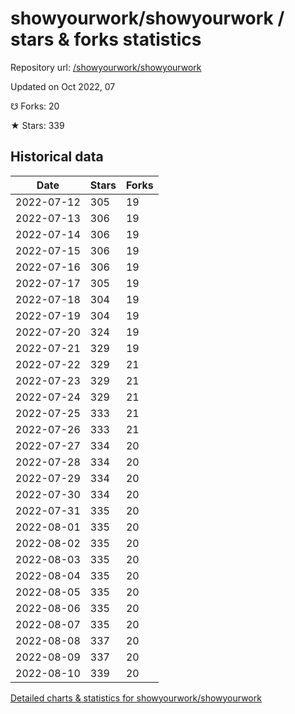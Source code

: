 # showyourwork/showyourwork / stars & forks statistics

Repository url: [/showyourwork/showyourwork](https://github.com/showyourwork/showyourwork)

Updated on Oct 2022, 07

☋ Forks: 20

★ Stars: 339

## Historical data
| Date | Stars | Forks |
|------|-------|-------|
| 2022-07-12 | 305 | 19 | 
| 2022-07-13 | 306 | 19 | 
| 2022-07-14 | 306 | 19 | 
| 2022-07-15 | 306 | 19 | 
| 2022-07-16 | 306 | 19 | 
| 2022-07-17 | 305 | 19 | 
| 2022-07-18 | 304 | 19 | 
| 2022-07-19 | 304 | 19 | 
| 2022-07-20 | 324 | 19 | 
| 2022-07-21 | 329 | 19 | 
| 2022-07-22 | 329 | 21 | 
| 2022-07-23 | 329 | 21 | 
| 2022-07-24 | 329 | 21 | 
| 2022-07-25 | 333 | 21 | 
| 2022-07-26 | 333 | 21 | 
| 2022-07-27 | 334 | 20 | 
| 2022-07-28 | 334 | 20 | 
| 2022-07-29 | 334 | 20 | 
| 2022-07-30 | 334 | 20 | 
| 2022-07-31 | 335 | 20 | 
| 2022-08-01 | 335 | 20 | 
| 2022-08-02 | 335 | 20 | 
| 2022-08-03 | 335 | 20 | 
| 2022-08-04 | 335 | 20 | 
| 2022-08-05 | 335 | 20 | 
| 2022-08-06 | 335 | 20 | 
| 2022-08-07 | 335 | 20 | 
| 2022-08-08 | 337 | 20 | 
| 2022-08-09 | 337 | 20 | 
| 2022-08-10 | 339 | 20 | 


[Detailed charts & statistics for showyourwork/showyourwork](https://reviewgithub.com/rep/showyourwork/showyourwork)
